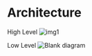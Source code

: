 # Architecture
High Level 
![img1](https://user-images.githubusercontent.com/47187002/157872296-42bef887-712f-4645-ada3-2963501b2e18.jpeg)

Low Level
![Blank diagram](https://user-images.githubusercontent.com/47187002/157873098-fe5988d2-a12e-4056-81fc-cd951bdd7091.jpeg)


